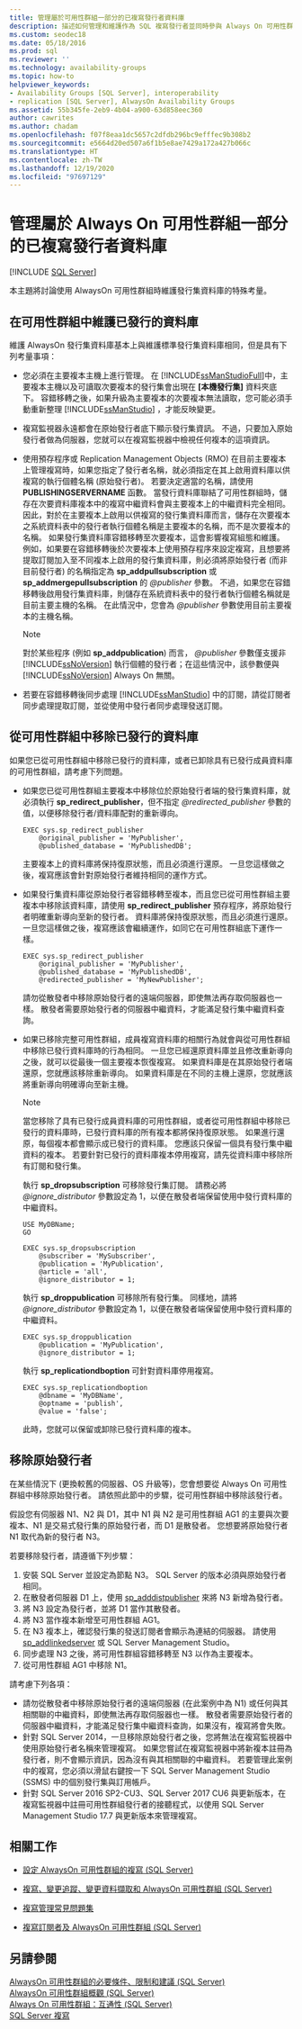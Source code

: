 ```yaml
---
title: 管理屬於可用性群組一部分的已複寫發行者資料庫
description: 描述如何管理和維護作為 SQL 複寫發行者並同時參與 Always On 可用性群組的資料庫。
ms.custom: seodec18
ms.date: 05/18/2016
ms.prod: sql
ms.reviewer: ''
ms.technology: availability-groups
ms.topic: how-to
helpviewer_keywords:
- Availability Groups [SQL Server], interoperability
- replication [SQL Server], AlwaysOn Availability Groups
ms.assetid: 55b345fe-2eb9-4b04-a900-63d858eec360
author: cawrites
ms.author: chadam
ms.openlocfilehash: f07f8eaa1dc5657c2dfdb296bc9efffec9b308b2
ms.sourcegitcommit: e5664d20ed507a6f1b5e8ae7429a172a427b066c
ms.translationtype: HT
ms.contentlocale: zh-TW
ms.lasthandoff: 12/19/2020
ms.locfileid: "97697129"
---
```

# <a name="manage-a-replicated-publisher-database-as-part-of-an-always-on-availability-group"></a>管理屬於 Always On 可用性群組一部分的已複寫發行者資料庫
[!INCLUDE [SQL Server](../../../includes/applies-to-version/sqlserver.md)]

  本主題將討論使用 AlwaysOn 可用性群組時維護發行集資料庫的特殊考量。  
  
##  <a name="maintaining-a-published-database-in-an-availability-group"></a><a name="MaintainPublDb"></a> 在可用性群組中維護已發行的資料庫  
 維護 AlwaysOn 發行集資料庫基本上與維護標準發行集資料庫相同，但是具有下列考量事項：  
  
-   您必須在主要複本主機上進行管理。 在 [!INCLUDE[ssManStudioFull](../../../includes/ssmanstudiofull-md.md)]中，主要複本主機以及可讀取次要複本的發行集會出現在 **[本機發行集]** 資料夾底下。 容錯移轉之後，如果升級為主要複本的次要複本無法讀取，您可能必須手動重新整理 [!INCLUDE[ssManStudio](../../../includes/ssmanstudio-md.md)] ，才能反映變更。  
  
-   複寫監視器永遠都會在原始發行者底下顯示發行集資訊。 不過，只要加入原始發行者做為伺服器，您就可以在複寫監視器中檢視任何複本的這項資訊。  
  
-   使用預存程序或 Replication Management Objects (RMO) 在目前主要複本上管理複寫時，如果您指定了發行者名稱，就必須指定在其上啟用資料庫以供複寫的執行個體名稱 (原始發行者)。 若要決定適當的名稱，請使用 **PUBLISHINGSERVERNAME** 函數。 當發行資料庫聯結了可用性群組時，儲存在次要資料庫複本中的複寫中繼資料會與主要複本上的中繼資料完全相同。 因此，對於在主要複本上啟用以供複寫的發行集資料庫而言，儲存在次要複本之系統資料表中的發行者執行個體名稱是主要複本的名稱，而不是次要複本的名稱。 如果發行集資料庫容錯移轉至次要複本，這會影響複寫組態和維護。 例如，如果要在容錯移轉後於次要複本上使用預存程序來設定複寫，且想要將提取訂閱加入至不同複本上啟用的發行集資料庫，則必須將原始發行者 (而非目前發行者) 的名稱指定為 **sp_addpullsubscription** 或 **sp_addmergepullsubscription** 的 *\@publisher* 參數。 不過，如果您在容錯移轉後啟用發行集資料庫，則儲存在系統資料表中的發行者執行個體名稱就是目前主要主機的名稱。 在此情況中，您會為 *\@publisher* 參數使用目前主要複本的主機名稱。  
  
    > [!NOTE]  
    >  對於某些程序 (例如 **sp_addpublication**) 而言， *\@publisher* 參數僅支援非 [!INCLUDE[ssNoVersion](../../../includes/ssnoversion-md.md)] 執行個體的發行者；在這些情況中，該參數便與 [!INCLUDE[ssNoVersion](../../../includes/ssnoversion-md.md)] Always On 無關。  
  
-   若要在容錯移轉後同步處理 [!INCLUDE[ssManStudio](../../../includes/ssmanstudio-md.md)] 中的訂閱，請從訂閱者同步處理提取訂閱，並從使用中發行者同步處理發送訂閱。  
  
##  <a name="removing-a-published-database-from-an-availability-group"></a><a name="RemovePublDb"></a> 從可用性群組中移除已發行的資料庫  
 如果您已從可用性群組中移除已發行的資料庫，或者已卸除具有已發行成員資料庫的可用性群組，請考慮下列問題。  
  
-   如果您已從可用性群組主要複本中移除位於原始發行者端的發行集資料庫，就必須執行 **sp_redirect_publisher**，但不指定 *\@redirected_publisher* 參數的值，以便移除發行者/資料庫配對的重新導向。  
  
    ```  
    EXEC sys.sp_redirect_publisher   
        @original_publisher = 'MyPublisher',  
        @published_database = 'MyPublishedDB';  
    ```  
  
     主要複本上的資料庫將保持復原狀態，而且必須進行還原。 一旦您這樣做之後，複寫應該會針對原始發行者維持相同的運作方式。  
  
-   如果發行集資料庫從原始發行者容錯移轉至複本，而且您已從可用性群組主要複本中移除該資料庫，請使用 **sp_redirect_publisher** 預存程序，將原始發行者明確重新導向至新的發行者。 資料庫將保持復原狀態，而且必須進行還原。 一旦您這樣做之後，複寫應該會繼續運作，如同它在可用性群組底下運作一樣。  
  
    ```  
    EXEC sys.sp_redirect_publisher   
        @original_publisher = 'MyPublisher',  
        @published_database = 'MyPublishedDB',  
        @redirected_publisher = 'MyNewPublisher';  
    ```  
  
     請勿從散發者中移除原始發行者的遠端伺服器，即使無法再存取伺服器也一樣。 散發者需要原始發行者的伺服器中繼資料，才能滿足發行集中繼資料查詢。  
  
-   如果已移除完整可用性群組，成員複寫資料庫的相關行為就會與從可用性群組中移除已發行資料庫時的行為相同。 一旦您已經還原資料庫並且修改重新導向之後，就可以從最後一個主要複本恢復複寫。 如果資料庫是在其原始發行者端還原，您就應該移除重新導向。 如果資料庫是在不同的主機上還原，您就應該將重新導向明確導向至新主機。  
  
    > [!NOTE]  
    >  當您移除了具有已發行成員資料庫的可用性群組，或者從可用性群組中移除已發行的資料庫時，已發行資料庫的所有複本都將保持復原狀態。 如果進行還原，每個複本都會顯示成已發行的資料庫。 您應該只保留一個具有發行集中繼資料的複本。 若要針對已發行的資料庫複本停用複寫，請先從資料庫中移除所有訂閱和發行集。  
  
     執行 **sp_dropsubscription** 可移除發行集訂閱。 請務必將 *\@ignore_distributor* 參數設定為 1，以便在散發者端保留使用中發行資料庫的中繼資料。  
  
    ```  
    USE MyDBName;  
    GO  
  
    EXEC sys.sp_dropsubscription   
        @subscriber = 'MySubscriber',  
        @publication = 'MyPublication',  
        @article = 'all',  
        @ignore_distributor = 1;  
    ```  
  
     執行 **sp_droppublication** 可移除所有發行集。 同樣地，請將 *\@ignore_distributor* 參數設定為 1，以便在散發者端保留使用中發行資料庫的中繼資料。  
  
    ```  
    EXEC sys.sp_droppublication   
        @publication = 'MyPublication',  
        @ignore_distributor = 1;  
    ```  
  
     執行 **sp_replicationdboption** 可針對資料庫停用複寫。  
  
    ```  
    EXEC sys.sp_replicationdboption  
        @dbname = 'MyDBName',  
        @optname = 'publish',  
        @value = 'false';  
    ```  
  
     此時，您就可以保留或卸除已發行資料庫的複本。  

## <a name="remove-original-publisher"></a>移除原始發行者

在某些情況下 (更換較舊的伺服器、OS 升級等)，您會想要從 Always On 可用性群組中移除原始發行者。 請依照此節中的步驟，從可用性群組中移除該發行者。 

假設您有伺服器 N1、N2 與 D1，其中 N1 與 N2 是可用性群組 AG1 的主要與次要複本、N1 是交易式發行集的原始發行者，而 D1 是散發者。 您想要將原始發行者 N1 取代為新的發行者 N3。 

若要移除發行者，請遵循下列步驟： 

1. 安裝 SQL Server 並設定為節點 N3。 SQL Server 的版本必須與原始發行者相同。 
1. 在散發者伺服器 D1 上，使用 [sp_adddistpublisher](../../../relational-databases/system-stored-procedures/sp-adddistpublisher-transact-sql.md) 來將 N3 新增為發行者。 
1. 將 N3 設定為發行者，並將 D1 當作其散發者。 
1. 將 N3 當作複本新增至可用性群組 AG1。 
1. 在 N3 複本上，確認發行集的發送訂閱者會顯示為連結的伺服器。 請使用 [sp_addlinkedserver](../../../relational-databases/system-stored-procedures/sp-addlinkedserver-transact-sql.md) 或 SQL Server Management Studio。 
1. 同步處理 N3 之後，將可用性群組容錯移轉至 N3 以作為主要複本。 
1. 從可用性群組 AG1 中移除 N1。 

請考慮下列各項：
- 請勿從散發者中移除原始發行者的遠端伺服器 (在此案例中為 N1) 或任何與其相關聯的中繼資料，即使無法再存取伺服器也一樣。 散發者需要原始發行者的伺服器中繼資料，才能滿足發行集中繼資料查詢，如果沒有，複寫將會失敗。 
- 針對 SQL Server 2014，一旦移除原始發行者之後，您將無法在複寫監視器中使用原始發行者名稱來管理複寫。 如果您嘗試在複寫監視器中將新複本註冊為發行者，則不會顯示資訊，因為沒有與其相關聯的中繼資料。 若要管理此案例中的複寫，您必須以滑鼠右鍵按一下 SQL Server Management Studio (SSMS) 中的個別發行集與訂用帳戶。
- 針對 SQL Server 2016 SP2-CU3、SQL Server 2017 CU6 與更新版本，在複寫監視器中註冊可用性群組發行者的接聽程式，以使用 SQL Server Management Studio 17.7 與更新版本來管理複寫。 
  
##  <a name="related-tasks"></a><a name="RelatedTasks"></a> 相關工作  
  
-   [設定 AlwaysOn 可用性群組的複寫 &#40;SQL Server&#41;](../../../database-engine/availability-groups/windows/configure-replication-for-always-on-availability-groups-sql-server.md)  
  
-   [複寫、變更追蹤、變更資料擷取和 AlwaysOn 可用性群組 &#40;SQL Server&#41;](../../../database-engine/availability-groups/windows/replicate-track-change-data-capture-always-on-availability.md)  
  
-   [複寫管理常見問題集](../../../relational-databases/replication/administration/frequently-asked-questions-for-replication-administrators.md)  
  
-   [複寫訂閱者及 AlwaysOn 可用性群組 &#40;SQL Server&#41;](../../../database-engine/availability-groups/windows/replication-subscribers-and-always-on-availability-groups-sql-server.md)  
  
## <a name="see-also"></a>另請參閱  
 [AlwaysOn 可用性群組的必要條件、限制和建議 &#40;SQL Server&#41;](../../../database-engine/availability-groups/windows/prereqs-restrictions-recommendations-always-on-availability.md)   
 [AlwaysOn 可用性群組概觀 &#40;SQL Server&#41;](../../../database-engine/availability-groups/windows/overview-of-always-on-availability-groups-sql-server.md)   
 [Always On 可用性群組：互通性 &#40;SQL Server&#41;](../../../database-engine/availability-groups/windows/always-on-availability-groups-interoperability-sql-server.md)   
 [SQL Server 複寫](../../../relational-databases/replication/sql-server-replication.md)  
  
  

